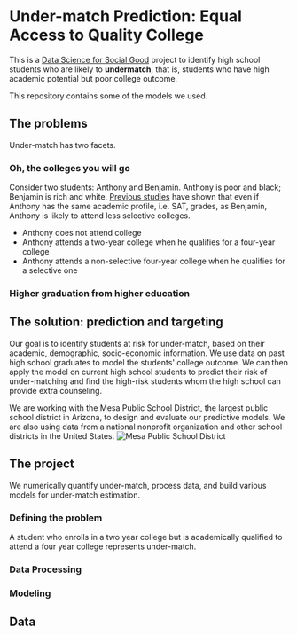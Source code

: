 # Under-match Prediction: Equal Access to Quality College
This is a [Data Science for Social Good](www.dssg.io) project to identify high school students who are likely to **undermatch**, that is, students who have high academic potential but poor college outcome.

This repository contains some of the models we used. 

## The problems
Under-match has two facets. 

### Oh, the colleges you will go
Consider two students: Anthony and Benjamin. Anthony is poor and black; Benjamin is rich and white. [Previous studies](http://www.brookings.edu/~/media/projects/bpea/spring%202013/2013a_hoxby.pdf) have shown that even if Anthony has the same academic profile, i.e. SAT, grades, as Benjamin, Anthony is likely to attend less selective colleges.

- Anthony does not attend college
- Anthony attends a two-year college when he qualifies for a four-year college
- Anthony attends a non-selective four-year college when he qualifies for a selective one

### Higher graduation from higher education


## The solution: prediction and targeting
Our goal is to identify students at risk for under-match, based on their academic, demographic, socio-economic information. We use data on past high school graduates to model the students' college outcome. We can then apply the model on current high school students to predict their risk of under-matching and find the high-risk students whom the high school can provide extra counseling. 

We are working with the Mesa Public School District, the largest public school district in Arizona, to design and evaluate our predictive models. We are also using data from a national nonprofit organization and other school districts in the United States.
![Mesa Public School District](http://dssg.io/img/partners/mesa.png)


## The project
We numerically quantify under-match, process data, and build various models for under-match estimation. 

### Defining the problem
A student who enrolls in a two year college but is academically qualified to attend a four year college represents under-match.


### Data Processing
### Modeling


## Data
